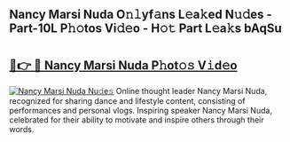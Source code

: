 ## Nancy Marsi Nuda O𝚗𝚕yf𝚊ns L𝚎a𝚔ed N𝚞𝚍es - Part-10L P𝚑𝚘tos Vi𝚍𝚎o - H𝚘𝚝 Part L𝚎a𝚔s bAqSu

# <h2><a href="http://kf3zssc.oniu.top/?m=Nancy+Marsi+Nuda">🔗👉 🔴 Nancy Marsi Nuda P𝚑ot𝚘𝚜 V𝚒d𝚎o</a></h2>

[![Nancy Marsi Nuda Nu𝚍e𝚜](https://i.imgur.com/0qMVB7G.gif)](http://kf3zssc.oniu.top/?m=Nancy+Marsi+Nuda)
Online thought leader Nancy Marsi Nuda, recognized for sharing dance and lifestyle content, consisting of performances and personal vlogs. Inspiring speaker Nancy Marsi Nuda, celebrated for their ability to motivate and inspire others through their words.  
